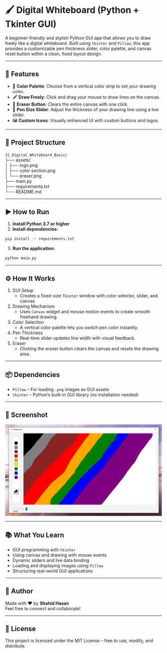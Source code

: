 # 🖌️ Digital Whiteboard (Python + Tkinter GUI)

A beginner-friendly and stylish Python GUI app that allows you to draw freely like a digital whiteboard. Built using `tkinter` and `Pillow`, this app provides a customizable pen thickness slider, color palette, and canvas reset button within a clean, fixed layout design.

---

## 📌 Features

- 🎨 **Color Palette**: Choose from a vertical color strip to set your drawing color.
- 🖋️ **Draw Freely**: Click and drag your mouse to draw lines on the canvas.
- 🧽 **Eraser Button**: Clears the entire canvas with one click.
- 📏 **Pen Size Slider**: Adjust the thickness of your drawing line using a live slider.
- 🖼️ **Custom Icons**: Visually enhanced UI with custom buttons and logos.

---

## 📂 Project Structure

`31_Digital_Whiteboard_Basic/`  
├── assets/  
│   ├── logo.png  
│   ├── color section.png  
│   └── eraser.png  
├── main.py  
├── requirements.txt  
└── README.md  

---

## ▶️ How to Run

1. **Install Python 3.7 or higher**
2. **Install dependencies:**

```bash
pip install -r requirements.txt

```
3. **Run the application:**

```bash
python main.py
```

---

## ⚙️ How It Works

1. GUI Setup
    - Creates a fixed-size `Tkinter` window with color selector, slider, and canvas.
2. Drawing Mechanism
    - Uses `Canvas` widget and mouse motion events to create smooth freehand drawing.
3. Color Selection
    - A vertical color palette lets you switch pen color instantly.
4. Pen Thickness
    - Real-time slider updates line width with visual feedback.
5. Eraser
    - Clicking the eraser button clears the canvas and resets the drawing area.

---

## 📦 Dependencies

- `Pillow` – For loading `.png` images as GUI assets
- `tkinter` – Python’s built-in GUI library (no installation needed)

---

## 📸 Screenshot

![Digital Whiteboard GUI](assets/screenshot.png)

---

## 📚 What You Learn

- GUI programming with `tkinter`
- Using canvas and drawing with mouse events
- Dynamic sliders and live data binding
- Loading and displaying images using `Pillow`
- Structuring real-world GUI applications

---

## 👤 Author

Made with ❤️ by **Shahid Hasan**  
Feel free to connect and collaborate!

---

## 📄 License

This project is licensed under the MIT License – free to use, modify, and distribute.